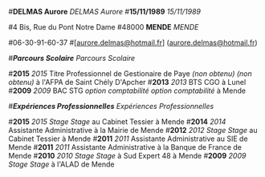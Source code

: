 #**DELMAS Aurore** _DELMAS Aurore_
#**15/11/1989** _15/11/1989_

#4 Bis, Rue du Pont Notre Dame
#48000 **MENDE** _MENDE_

#06-30-91-60-37
#[aurore.delmas@hotmail.fr] (aurore.delmas@hotmail.fr)

#***Parcours Scolaire*** _Parcours Scolaire_

#**2015** _2015_ Titre Professionnel de Gestionaire de Paye *(non obtenu)* _(non obtenu)_ à l'AFPA de Saint Chély D'Apcher
#**2013** _2013_ BTS CGO à Lunel
#**2009** _2009_ BAC STG *option comptabilité* _option comptabilité_ à Mende


#***Expériences Professionnelles*** _Expériences Professionnelles_

#**2015** _2015_ *Stage* _Stage_ au Cabinet Tessier à Mende
#**2014** _2014_ Assistante Administrative à la Mairie de Mende
#**2012** _2012_ *Stage* _Stage_ au Cabinet Tessier à Mende
#**2011** _2011_ Assistante Administrative au SIE de Mende
#**2011** _2011_ Assistante Administrative à la Banque de France de Mende
#**2010** _2010_ *Stage* _Stage_ à Sud Expert 48 à Mende
#**2009** _2009_ *Stage* _Stage_ à l'ALAD de Mende
